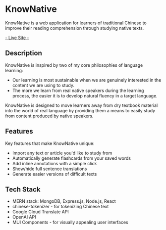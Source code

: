 # KnowNative

KnowNative is a web application for learners of traditional Chinese to improve their reading comprehension through studying native texts.

[ - Live Site - ](https://knownative-730586de0f29.herokuapp.com/)

## Description

KnowNative is inspired by two of my core philosophies of language learning: 

* Our learning is most sustainable when we are genuinely interested in the content we are using to study.
* The more we learn from real native speakers during the learning process, the easier it is to develop natural fluency in a target language.

KnowNative is designed to move learners away from dry textbook material into the world of real language by providing them a means to easily study from content produced by native speakers.

## Features

Key features that make KnowNative unique:
- Import any text or article you'd like to study from
- Automatically generate flashcards from your saved words
- Add inline annotations with a simple click
- Show/hide full sentence translations
- Generate easier versions of difficult texts

## Tech Stack
- MERN stack: MongoDB, Express.js, Node.js, React
- chinese-tokenizer - for tokenizing Chinese text
- Google Cloud Translate API
- OpenAI API
- MUI Components - for visually appealing user interfaces

